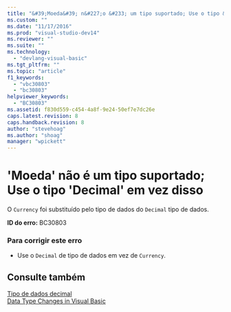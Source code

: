 ```yaml
---
title: "&#39;Moeda&#39; n&#227;o &#233; um tipo suportado; Use o tipo &#39;Decimal&#39; em vez disso | Microsoft Docs"
ms.custom: ""
ms.date: "11/17/2016"
ms.prod: "visual-studio-dev14"
ms.reviewer: ""
ms.suite: ""
ms.technology: 
  - "devlang-visual-basic"
ms.tgt_pltfrm: ""
ms.topic: "article"
f1_keywords: 
  - "vbc30803"
  - "bc30803"
helpviewer_keywords: 
  - "BC30803"
ms.assetid: f830d559-c454-4a8f-9e24-50ef7e7dc26e
caps.latest.revision: 8
caps.handback.revision: 8
author: "stevehoag"
ms.author: "shoag"
manager: "wpickett"
---
```

# &#39;Moeda&#39; n&#227;o &#233; um tipo suportado; Use o tipo &#39;Decimal&#39; em vez disso
O `Currency` foi substituído pelo tipo de dados do `Decimal` tipo de dados.  
  
 **ID do erro:** BC30803  
  
### Para corrigir este erro  
  
-   Use o `Decimal` de tipo de dados em vez de `Currency`.  
  
## Consulte também  
 [Tipo de dados decimal](../../visual-basic/language-reference/data-types/decimal-data-type.md)   
 [Data Type Changes in Visual Basic](http://msdn.microsoft.com/pt-br/0aca9f54-7231-49a5-ab26-a68ca79d08f3)
